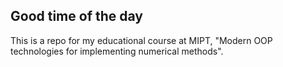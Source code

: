 ## Good time of the day
This is a repo for my educational course at MIPT, "Modern OOP technologies for implementing numerical methods". 
